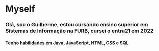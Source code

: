 <h1> Myself </h1>

<h3>Olá, sou o Guilherme, estou cursando ensino superior em Sistemas de Informação na FURB, cursei o entra21 em 2022</h3> </n>
<h4>Tenho habilidades em Java, JavaScript, HTML, CSS e SQL </h4>


